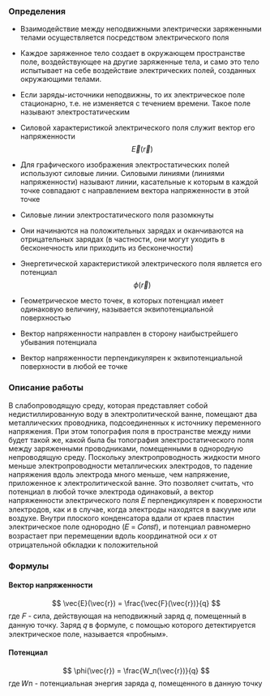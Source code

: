 ### Определения

- Взаимодействие между неподвижными электрически заряженными телами осуществляется посредством электрического поля

- Каждое заряженное тело создает в окружающем пространстве поле, воздействующее на другие заряженные тела, и само это тело испытывает на себе воздействие электрических полей, созданных окружающими телами.

- Если заряды-источники неподвижны, то их электрическое поле стационарно, т.е. не изменяется с течением времени. Такое поле называют электростатическим

- Силовой характеристикой электрического поля служит вектор его напряженности $$ \vec{E}(\vec{r}) $$
- Для графического изображения электростатических полей используют силовые линии. Силовыми линиями (линиями напряженности) называют линии, касательные к которым в каждой точке совпадают с направлением вектора напряженности в этой точке
- Силовые линии электростатического поля разомкнуты
- Они начинаются на положительных зарядах и оканчиваются на отрицательных зарядах (в частности, они могут уходить в бесконечность или приходить из бесконечности)
- Энергетической характеристикой электрического поля является его потенциал $$ \phi (\vec{r}) $$
- Геометрическое место точек, в которых потенциал имеет одинаковую величину, называется эквипотенциальной поверхностью
- Вектор напряженности направлен в сторону наибыстрейшего убывания потенциала
- Вектор напряженности перпендикулярен к эквипотенциальной поверхности в любой ее точке
### Описание работы
В слабопроводящую среду, которая представляет собой недистиллированную воду в электролитической ванне, помещают два металлических проводника, подсоединенных к источнику переменного напряжения. При этом топография поля в пространстве между ними будет такой же, какой была бы топография электростатического поля между заряженными проводниками, помещенными в однородную непроводящую среду.
Поскольку электропроводность жидкости много меньше электропроводности металлических электродов, то падение напряжения вдоль электрода много меньше, чем напряжение, приложенное к электролитической ванне. Это позволяет считать, что потенциал в любой точке электрода одинаковый, а вектор напряженности электрического поля 𝐸 перпендикулярен к поверхности электродов, как и в случае, когда электроды находятся в вакууме или воздухе.
Внутри плоского конденсатора вдали от краев пластин электрическое поле однородно (𝐸 = 𝐶𝑜𝑛𝑠𝑡), и потенциал равномерно возрастает при перемещении вдоль координатной оси 𝑥 от отрицательной обкладки к положительной

### Формулы
#### Вектор напряженности
$$
\vec{E}(\vec{r}) = \frac{\vec{F}(\vec{r})}{q}
$$
где 𝐹 - сила, действующая на неподвижный заряд 𝑞, помещенный в данную точку. Заряд 𝑞 в формуле, с помощью которого детектируется электрическое поле, называется «пробным».
#### Потенциал
$$
\phi(\vec{r}) = \frac{W_п(\vec{r})}{q}
$$
где 𝑊п - потенциальная энергия заряда 𝑞, помещенного в данную точку